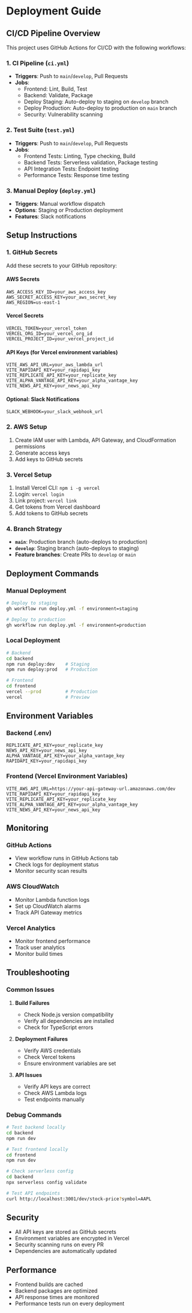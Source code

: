 # Deployment Guide

## CI/CD Pipeline Overview

This project uses GitHub Actions for CI/CD with the following workflows:

### 1. CI Pipeline (`ci.yml`)
- **Triggers**: Push to `main`/`develop`, Pull Requests
- **Jobs**:
  - Frontend: Lint, Build, Test
  - Backend: Validate, Package
  - Deploy Staging: Auto-deploy to staging on `develop` branch
  - Deploy Production: Auto-deploy to production on `main` branch
  - Security: Vulnerability scanning

### 2. Test Suite (`test.yml`)
- **Triggers**: Push to `main`/`develop`, Pull Requests
- **Jobs**:
  - Frontend Tests: Linting, Type checking, Build
  - Backend Tests: Serverless validation, Package testing
  - API Integration Tests: Endpoint testing
  - Performance Tests: Response time testing

### 3. Manual Deploy (`deploy.yml`)
- **Triggers**: Manual workflow dispatch
- **Options**: Staging or Production deployment
- **Features**: Slack notifications

## Setup Instructions

### 1. GitHub Secrets

Add these secrets to your GitHub repository:

#### AWS Secrets
```
AWS_ACCESS_KEY_ID=your_aws_access_key
AWS_SECRET_ACCESS_KEY=your_aws_secret_key
AWS_REGION=us-east-1
```

#### Vercel Secrets
```
VERCEL_TOKEN=your_vercel_token
VERCEL_ORG_ID=your_vercel_org_id
VERCEL_PROJECT_ID=your_vercel_project_id
```

#### API Keys (for Vercel environment variables)
```
VITE_AWS_API_URL=your_aws_lambda_url
VITE_RAPIDAPI_KEY=your_rapidapi_key
VITE_REPLICATE_API_KEY=your_replicate_key
VITE_ALPHA_VANTAGE_API_KEY=your_alpha_vantage_key
VITE_NEWS_API_KEY=your_news_api_key
```

#### Optional: Slack Notifications
```
SLACK_WEBHOOK=your_slack_webhook_url
```

### 2. AWS Setup

1. Create IAM user with Lambda, API Gateway, and CloudFormation permissions
2. Generate access keys
3. Add keys to GitHub secrets

### 3. Vercel Setup

1. Install Vercel CLI: `npm i -g vercel`
2. Login: `vercel login`
3. Link project: `vercel link`
4. Get tokens from Vercel dashboard
5. Add tokens to GitHub secrets

### 4. Branch Strategy

- **`main`**: Production branch (auto-deploys to production)
- **`develop`**: Staging branch (auto-deploys to staging)
- **Feature branches**: Create PRs to `develop` or `main`

## Deployment Commands

### Manual Deployment

```bash
# Deploy to staging
gh workflow run deploy.yml -f environment=staging

# Deploy to production
gh workflow run deploy.yml -f environment=production
```

### Local Deployment

```bash
# Backend
cd backend
npm run deploy:dev    # Staging
npm run deploy:prod   # Production

# Frontend
cd frontend
vercel --prod         # Production
vercel                # Preview
```

## Environment Variables

### Backend (.env)
```
REPLICATE_API_KEY=your_replicate_key
NEWS_API_KEY=your_news_api_key
ALPHA_VANTAGE_API_KEY=your_alpha_vantage_key
RAPIDAPI_KEY=your_rapidapi_key
```

### Frontend (Vercel Environment Variables)
```
VITE_AWS_API_URL=https://your-api-gateway-url.amazonaws.com/dev
VITE_RAPIDAPI_KEY=your_rapidapi_key
VITE_REPLICATE_API_KEY=your_replicate_key
VITE_ALPHA_VANTAGE_API_KEY=your_alpha_vantage_key
VITE_NEWS_API_KEY=your_news_api_key
```

## Monitoring

### GitHub Actions
- View workflow runs in GitHub Actions tab
- Check logs for deployment status
- Monitor security scan results

### AWS CloudWatch
- Monitor Lambda function logs
- Set up CloudWatch alarms
- Track API Gateway metrics

### Vercel Analytics
- Monitor frontend performance
- Track user analytics
- Monitor build times

## Troubleshooting

### Common Issues

1. **Build Failures**
   - Check Node.js version compatibility
   - Verify all dependencies are installed
   - Check for TypeScript errors

2. **Deployment Failures**
   - Verify AWS credentials
   - Check Vercel tokens
   - Ensure environment variables are set

3. **API Issues**
   - Verify API keys are correct
   - Check AWS Lambda logs
   - Test endpoints manually

### Debug Commands

```bash
# Test backend locally
cd backend
npm run dev

# Test frontend locally
cd frontend
npm run dev

# Check serverless config
cd backend
npx serverless config validate

# Test API endpoints
curl http://localhost:3001/dev/stock-price?symbol=AAPL
```

## Security

- All API keys are stored as GitHub secrets
- Environment variables are encrypted in Vercel
- Security scanning runs on every PR
- Dependencies are automatically updated

## Performance

- Frontend builds are cached
- Backend packages are optimized
- API response times are monitored
- Performance tests run on every deployment
